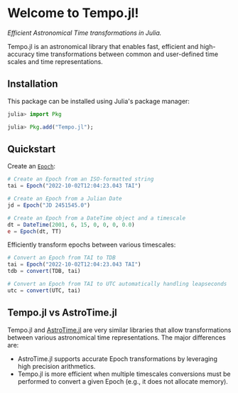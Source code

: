 # Welcome to Tempo.jl!

_Efficient Astronomical Time transformations in Julia._

Tempo.jl is an astronomical library that enables fast, efficient and high-accuracy time transformations between common and user-defined time scales and time representations.

## Installation 
This package can be installed using Julia's package manager:
```julia
julia> import Pkg

julia> Pkg.add("Tempo.jl");
```

## Quickstart
Create an [`Epoch`](@ref): 
```julia
# Create an Epoch from an ISO-formatted string
tai = Epoch("2022-10-02T12:04:23.043 TAI")

# Create an Epoch from a Julian Date
jd = Epoch("JD 2451545.0")

# Create an Epoch from a DateTime object and a timescale
dt = DateTime(2001, 6, 15, 0, 0, 0, 0.0)
e = Epoch(dt, TT)
```

Efficiently transform epochs between various timescales:
```julia 
# Convert an Epoch from TAI to TDB 
tai = Epoch("2022-10-02T12:04:23.043 TAI")
tdb = convert(TDB, tai)

# Convert an Epoch from TAI to UTC automatically handling leapseconds 
utc = convert(UTC, tai)
```

## Tempo.jl vs AstroTime.jl 
Tempo.jl and [AstroTime.jl](https://github.com/JuliaAstro/AstroTime.jl) are very similar libraries that allow transformations between 
various astronomical time representations. The major differences are:

- AstroTime.jl supports accurate Epoch transformations by leveraging high 
    precision arithmetics.
- Tempo.jl is more efficient when multiple timescales conversions must be 
    performed to convert a given Epoch (e.g., it does not allocate memory).

